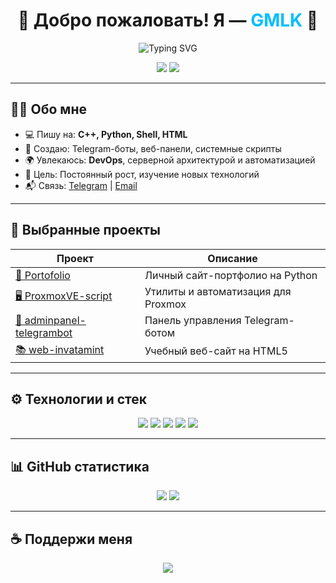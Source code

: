 <h1 align="center">🌟 Добро пожаловать! Я — <span style="color:#00BFFF;">GMLK</span> 👋</h1>

<p align="center">
  <img src="https://readme-typing-svg.herokuapp.com?center=true&vCenter=true&multiline=true&width=500&height=60&lines=Разработчик+скриптов,+ботов,+панелей;Linux+%7C+C%2B%2B+%7C+Python+%7C+Shell+%7C+HTML" alt="Typing SVG" />
</p>

<p align="center">
  <img src="https://img.shields.io/badge/🖥_Developer-C++%20%7C%20Python%20%7C%20Shell-blue?style=for-the-badge" />
  <img src="https://img.shields.io/badge/📍_Location-Moldova-lightgrey?style=for-the-badge" />
</p>

---

## 👨‍💻 Обо мне

- 💻 Пишу на: **C++, Python, Shell, HTML**
- 🔧 Создаю: Telegram-боты, веб-панели, системные скрипты
- 🌍 Увлекаюсь: **DevOps**, серверной архитектурой и автоматизацией
- 🎯 Цель: Постоянный рост, изучение новых технологий
- 📬 Связь: [Telegram](https://t.me/your_username) | [Email](mailto:yuliitezary@gmail.com)

---

## 🚀 Выбранные проекты

| Проект | Описание |
|--------|----------|
| [🧳 Portofolio](https://github.com/GMLK-DEVELOPER/portofolio) | Личный сайт-портфолио на Python |
| [🖥 ProxmoxVE-script](https://github.com/GMLK-DEVELOPER/ProxmoxVE-script) | Утилиты и автоматизация для Proxmox |
| [🤖 adminpanel-telegrambot](https://github.com/GMLK-DEVELOPER/adminpanel-telegrambot) | Панель управления Telegram-ботом |
| [📚 web-invatamint](https://github.com/GMLK-DEVELOPER/web-invatamint) | Учебный веб-сайт на HTML5 |

---

## ⚙️ Технологии и стек

<p align="center">
  <img src="https://img.shields.io/badge/C++-00599C?style=for-the-badge&logo=c%2B%2B&logoColor=white" />
  <img src="https://img.shields.io/badge/Python-FFD43B?style=for-the-badge&logo=python&logoColor=darkgreen" />
  <img src="https://img.shields.io/badge/Bash-4EAA25?style=for-the-badge&logo=gnubash&logoColor=white" />
  <img src="https://img.shields.io/badge/HTML5-E34F26?style=for-the-badge&logo=html5&logoColor=white" />
  <img src="https://img.shields.io/badge/Linux-FCC624?style=for-the-badge&logo=linux&logoColor=black" />
</p>

---

## 📊 GitHub статистика

<p align="center">
  <img src="https://github-readme-stats.vercel.app/api?username=GMLK-DEVELOPER&show_icons=true&theme=tokyonight&hide_border=true" />
  <img src="https://github-readme-streak-stats.herokuapp.com/?user=GMLK-DEVELOPER&theme=tokyonight&hide_border=true" />
</p>

---

## ☕ Поддержи меня

<p align="center">
  <a href="https://www.buymeacoffee.com/yourusername"><img src="https://img.shields.io/badge/Buy_me_a_Coffee-FFDD00?style=for-the-badge&logo=buy-me-a-coffee&logoColor=black" /></a>
</p>
